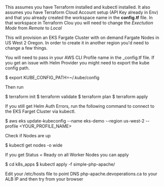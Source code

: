 This assumes you have Terraform installed and kubectl installed. It also assumes you have Terraform Cloud Account setup (API Key already in Env) and that you already created the workspace name in the __config.tf__ file. In that workspace in Terraform Clou you will need to change the _Exectution Mode_ from _Remote_ to _Local_

This will provision an EKS Fargate Cluster with on demand Fargate Nodes in  US West 2 Oregon. In order to create it in another region you'd need to change a few things.

You will need to pass in your AWS CLI Profile name in the  _config.tf file. If you get an issue with Helm Provider you might need to export the kube config path. 

$ export KUBE_CONFIG_PATH=~/.kube/config

Then run 

$ terraform init
$ terraform validate
$ terraform plan 
$ terraform apply

If you still get Helm Auth Errors, run the following command to connect to the EKS Farget Cluster via kubectl. 

$ aws eks update-kubeconfig --name eks-demo --region us-west-2 --profile <YOUR_PROFILE_NAME>

Check if Nodes are up

$ kubectl get nodes -o wide

If you get Status = Ready on all Worker Nodes you can apply 

$ cd k8s_apps
$ kubectl apply -f simple-php-apache/

Edit your /etc/hosts file to point DNS php-apache.devoperations.ca to your ALB IP and then try from your browser
